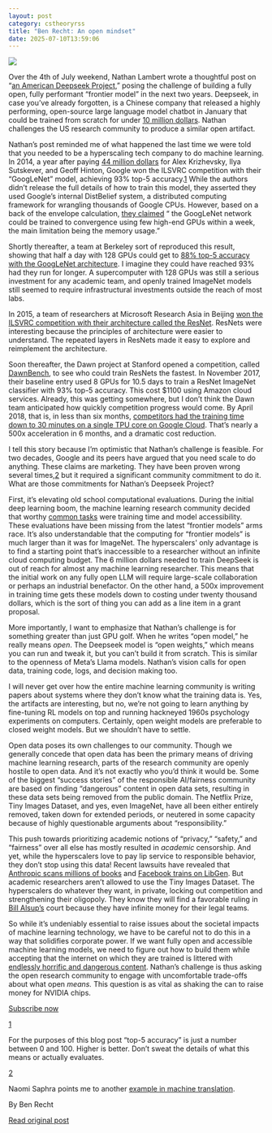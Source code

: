 ```yaml
---
layout: post
category: cstheoryrss
title: "Ben Recht: An open mindset"
date: 2025-07-10T13:59:06
---
```


[![](https://substackcdn.com/image/fetch/$s_!cNNz!,w_1456,c_limit,f_auto,q_auto:good,fl_progressive:steep/https%3A%2F%2Fsubstack-post-media.s3.amazonaws.com%2Fpublic%2Fimages%2F26acc5c2-4af2-4f99-9d35-e7fa57ff6dd2_1100x219.jpeg)](https://substackcdn.com/image/fetch/$s_!cNNz!,f_auto,q_auto:good,fl_progressive:steep/https%3A%2F%2Fsubstack-post-media.s3.amazonaws.com%2Fpublic%2Fimages%2F26acc5c2-4af2-4f99-9d35-e7fa57ff6dd2_1100x219.jpeg)

Over the 4th of July weekend, Nathan Lambert wrote a thoughtful post on “[an American Deepseek Project](https://www.interconnects.ai/p/the-american-deepseek-project),” posing the challenge of building a fully open, fully performant “frontier model” in the next two years. Deepseek, in case you’ve already forgotten, is a Chinese company that released a highly performing, open-source large language model chatbot in January that could be trained from scratch for under [10 million dollars](https://imgflip.com/memegenerator/16799330/one-million-dollars). Nathan challenges the US research community to produce a similar open artifact.

Nathan’s post reminded me of what happened the last time we were told that you needed to be a hyperscaling tech company to do machine learning. In 2014, a year after paying [44 million dollars](https://www.wired.com/story/secret-auction-race-ai-supremacy-google-microsoft-baidu/) for Alex Krizhevsky, Ilya Sutskever, and Geoff Hinton, Google won the ILSVRC competition with their “GoogLeNet” model, achieving 93% top-5 accuracy.[1](https://theory.report/atom.xml#footnote-1) While the authors didn’t release the full details of how to train this model, they asserted they used Google’s internal DistBelief system, a distributed computing framework for wrangling thousands of Google CPUs. However, based on a back of the envelope calculation, [they claimed](https://arxiv.org/pdf/1409.4842v1) “ the GoogLeNet network could be trained to convergence using few high-end GPUs within a week, the main limitation being the memory usage.”

Shortly thereafter, a team at Berkeley sort of reproduced this result, showing that half a day with 128 GPUs could get to [88% top-5 accuracy with the GoogLeNet architecture](https://arxiv.org/abs/1511.00175). I imagine they could have reached 93% had they run for longer. A supercomputer with 128 GPUs was still a serious investment for any academic team, and openly trained ImageNet models still seemed to require infrastructural investments outside the reach of most labs.

In 2015, a team of researchers at Microsoft Research Asia in Beijing [won the ILSVRC competition with their architecture called the ResNet](https://arxiv.org/abs/1512.03385). ResNets were interesting because the principles of architecture were easier to understand. The repeated layers in ResNets made it easy to explore and reimplement the architecture.

Soon thereafter, the Dawn project at Stanford opened a competition, called [DawnBench](https://dawn.cs.stanford.edu/dawnbench), to see who could train ResNets the fastest. In November 2017, their baseline entry used 8 GPUs for 10.5 days to train a ResNet ImageNet classifier with 93% top-5 accuracy. This cost $1100 using Amazon cloud services. Already, this was getting somewhere, but I don’t think the Dawn team anticipated how quickly competition progress would come. By April 2018, that is, in less than six months, [competitors had the training time down to 30 minutes on a single TPU core on Google Cloud](https://dawnd9.sites.stanford.edu/news/dawnbench-v1-deep-learning-benchmark-results). That’s nearly a 500x acceleration in 6 months, and a dramatic cost reduction.

I tell this story because I’m optimistic that Nathan’s challenge is feasible. For two decades, Google and its peers have argued that you need scale to do anything. These claims are marketing. They have been proven wrong several times,[2](https://theory.report/atom.xml#footnote-2) but it required a significant community commitment to do it. What are those commitments for Nathan’s Deepseek Project?

First, it’s elevating old school computational evaluations. During the initial deep learning boom, the machine learning research community decided that worthy [common tasks](https://hdsr.mitpress.mit.edu/pub/g9mau4m0/release/2) were training time and model accessibility. These evaluations have been missing from the latest “frontier models” arms race. It’s also understandable that the computing for “frontier models” is much larger than it was for ImageNet. The hyperscalers' only advantage is to find a starting point that’s inaccessible to a researcher without an infinite cloud computing budget. The 6 million dollars needed to train DeepSeek is out of reach for almost any machine learning researcher. This means that the initial work on any fully open LLM will require large-scale collaboration or perhaps an industrial benefactor. On the other hand, a 500x improvement in training time gets these models down to costing under twenty thousand dollars, which is the sort of thing you can add as a line item in a grant proposal.

More importantly, I want to emphasize that Nathan’s challenge is for something greater than just GPU golf. When he writes “open model,” he really means *open*. The Deepseek model is “open weights,” which means you can run and tweak it, but you can’t build it from scratch. This is similar to the openness of Meta’s Llama models. Nathan’s vision calls for open data, training code, logs, and decision making too.

I will never get over how the entire machine learning community is writing papers about systems where they don’t know what the training data is. Yes, the artifacts are interesting, but no, we’re not going to learn anything by fine-tuning RL models on top and running hackneyed 1960s psychology experiments on computers. Certainly, open weight models are preferable to closed weight models. But we shouldn’t have to settle.

Open data poses its own challenges to our community. Though we generally concede that open data has been the primary means of driving machine learning research, parts of the research community are openly hostile to open data. And it’s not exactly who you’d think it would be. Some of the biggest “success stories” of the responsible AI/fairness community are based on finding “dangerous” content in open data sets, resulting in these data sets being removed from the public domain. The Netflix Prize, Tiny Images Dataset, and yes, even ImageNet, have all been either entirely removed, taken down for extended periods, or neutered in some capacity because of highly questionable arguments about “responsibility.”

This push towards prioritizing academic notions of “privacy,” “safety,” and “fairness” over all else has mostly resulted in *academic* censorship. And yet, while the hyperscalers love to pay lip service to responsible behavior, they don’t stop using this data! Recent lawsuits have revealed that [Anthropic scans millions of books](https://arstechnica.com/ai/2025/06/anthropic-destroyed-millions-of-print-books-to-build-its-ai-models/) and [Facebook trains on LibGen](https://futurism.com/the-byte/facebook-trained-ai-pirated-books). But academic researchers aren’t allowed to use the Tiny Images Dataset. The hyperscalers do whatever they want, in private, locking out competition and strengthening their oligopoly. They know they will find a favorable ruling in [Bill Alsup’s](https://www.theverge.com/2017/10/19/16503076/oracle-vs-google-judge-william-alsup-interview-waymo-uber) court because they have infinite money for their legal teams.

So while it’s undeniably essential to raise issues about the societal impacts of machine learning technology, we have to be careful not to do this in a way that solidifies corporate power. If we want fully open and accessible machine learning models, we need to figure out how to build them while accepting that the internet on which they are trained is littered with [endlessly horrific and dangerous content](https://arstechnica.com/tech-policy/2024/08/nonprofit-scrubs-illegal-content-from-controversial-ai-training-dataset/). Nathan’s challenge is thus asking the open research community to engage with uncomfortable trade-offs about what open *means.* This question is as vital as shaking the can to raise money for NVIDIA chips.

[Subscribe now](https://www.argmin.net/subscribe)

[1](https://theory.report/atom.xml#footnote-anchor-1)

For the purposes of this blog post “top-5 accuracy” is just a number between 0 and 100. Higher is better. Don’t sweat the details of what this means or actually evaluates.

[2](https://theory.report/atom.xml#footnote-anchor-2)

Naomi Saphra points me to another [example in machine translation](https://arxiv.org/abs/2311.05020).

By Ben Recht

[Read original post](https://www.argmin.net/p/an-open-mindset)
